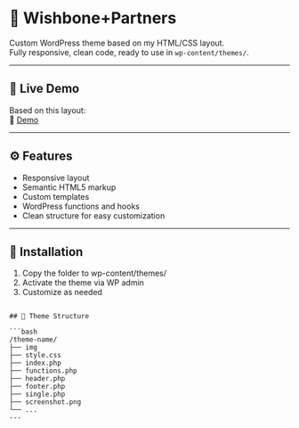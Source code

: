 # 🎨 Wishbone+Partners

Custom WordPress theme based on my HTML/CSS layout.  
Fully responsive, clean code, ready to use in `wp-content/themes/`.

---

## 🚀 Live Demo

Based on this layout:  
🔗 [Demo](https://wishboneportfolio.netlify.app)

---

## ⚙️ Features

- Responsive layout
- Semantic HTML5 markup
- Custom templates
- WordPress functions and hooks
- Clean structure for easy customization

---

## 🧩 Installation

1. Copy the folder to wp-content/themes/
2. Activate the theme via WP admin
3. Customize as needed

````

## 📁 Theme Structure

```bash
/theme-name/
├── img
├── style.css
├── index.php
├── functions.php
├── header.php
├── footer.php
├── single.php
├── screenshot.png
└── ...
---

````
